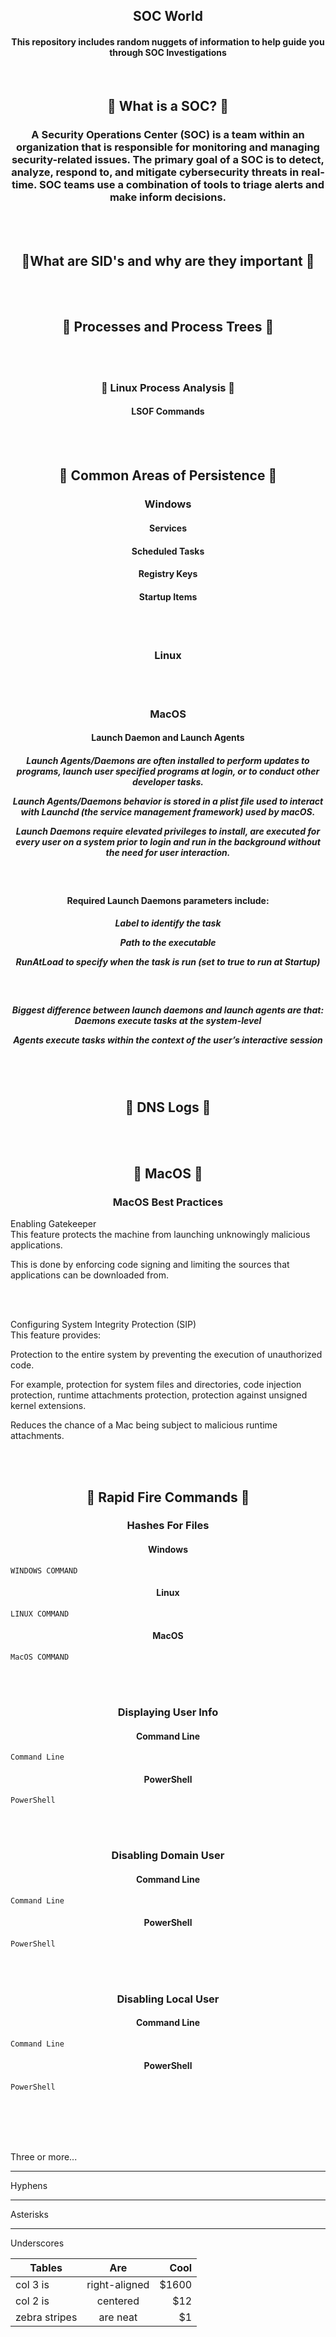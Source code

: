 <h2 align="center">SOC World </h2>

<h4 align="center"> This repository includes random nuggets of information to help guide you through SOC Investigations </h4>

<br />

<h2 align="center"> 📝 What is a SOC?  📝 </h2>
<h3 align="center">A Security Operations Center (SOC) is a team within an organization that is responsible for monitoring and managing security-related issues. The primary goal of a SOC is to detect, analyze, respond to, and mitigate cybersecurity threats in real-time. SOC teams use a combination of tools to triage alerts and make inform decisions. </h3>

<br /><br />

<h2 align="center"> 📝What are SID's and why are they important 📝</h2>


<br /><br />


<h2 align="center"> 📝 Processes and Process Trees 📝</h2>

<br /><br />


<h3 align="center"> 📝 Linux Process Analysis 📝</h3>

<h4 align="center">LSOF Commands</h4>

<br /><br />


<h2 align="center"> 📝 Common Areas of Persistence 📝</h2>


<h3 align="center">Windows</h3>

<h4 align="center">Services</h4>
<h4 align="center">Scheduled Tasks</h4>
<h4 align="center">Registry Keys</h4>
<h4 align="center">Startup Items</h4>





<br /><br />
<h3 align="center">Linux</h3>

<br /><br />
<h3 align="center">MacOS</h3>

<h4 align="center">Launch Daemon and Launch Agents</h4>

<h5 align="center">

Launch Agents/Daemons are often installed to perform updates to programs, launch user specified programs at login, or to conduct other developer tasks.

Launch Agents/Daemons behavior is stored in a plist file used to interact with Launchd (the service management framework) used by macOS.

Launch Daemons require elevated privileges to install, are executed for every user on a system prior to login and run in the background without the need for user interaction.

</h5>

 <br />

<h4 align="center">Required Launch Daemons parameters include:</h4>

<h5 align="center">

Label to identify the task

Path to the executable

RunAtLoad to specify when the task is run (set to true to run at Startup)
</h5>
 
<br />

<h5 align="center">

Biggest difference between launch daemons and launch agents are that:
Daemons execute tasks at the system-level

Agents execute tasks within the context of the user’s interactive session

</h5>
  
<br /><br />


<h2 align="center">📝 DNS Logs 📝</h2>

<br /><br />



<h2 align="center">📝 MacOS 📝</h2>
<h3 align="center">MacOS Best Practices</h3>

Enabling Gatekeeper
<br />
This feature protects the machine from launching unknowingly malicious applications.

This is done by enforcing code signing and limiting the sources that applications can be downloaded from.


<br /><br />


Configuring System Integrity Protection (SIP)
<br />
This feature provides:

Protection to the entire system by preventing the execution of unauthorized code. 

For example, protection for system files and directories, code injection protection, runtime attachments protection, protection against unsigned kernel extensions.

Reduces the chance of a Mac being subject to malicious runtime attachments.



<br /><br />

<h2 align="center">📝 Rapid Fire Commands 📝</h2>

<h3 align="center">Hashes For Files</h3>
<h4 align="center">Windows</h4>


```
WINDOWS COMMAND
```

<h4 align="center">Linux</h4>

```
LINUX COMMAND
```

<h4 align="center">MacOS</h4>

```
MacOS COMMAND
```


<br /><br />
<h3 align="center">Displaying User Info</h3>

<h4 align="center">Command Line</h4>

```
Command Line
```

<h4 align="center">PowerShell</h4>

```
PowerShell
```


<br /><br />
<h3 align="center">Disabling Domain User</h3>

<h4 align="center">Command Line</h4>

```
Command Line
```

<h4 align="center">PowerShell</h4>

```
PowerShell
```

<br /><br />

<h3 align="center">Disabling Local User</h3>

<h4 align="center">Command Line</h4>

```
Command Line
```

<h4 align="center">PowerShell</h4>

```
PowerShell
```


<br /><br />
<br /><br />



Three or more...

---

Hyphens

***

Asterisks

___

Underscores




| Tables        | Are           | Cool  |
| ------------- |:-------------:| -----:|
| col 3 is      | right-aligned | $1600 |
| col 2 is      | centered      |   $12 |
| zebra stripes | are neat      |    $1 |
